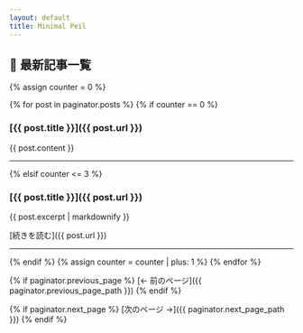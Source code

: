 ```yaml
---
layout: default
title: Minimal Peil
---
```


## 🌱 最新記事一覧

{% assign counter = 0 %}

{% for post in paginator.posts %}
  {% if counter == 0 %}
  <!-- 最新記事全文表示 -->
  ### [{{ post.title }}]({{ post.url }})

  {{ post.content }}

  ---
  {% elsif counter <= 3 %}
  <!-- 2〜4番目：抜粋だけ -->
  ### [{{ post.title }}]({{ post.url }})

  {{ post.excerpt | markdownify }}

  [続きを読む]({{ post.url }})

  ---
  {% endif %}
  {% assign counter = counter | plus: 1 %}
{% endfor %}

<!-- ページネーションリンク -->
{% if paginator.previous_page %}
[← 前のページ]({{ paginator.previous_page_path }})
{% endif %}

{% if paginator.next_page %}
[次のページ →]({{ paginator.next_page_path }})
{% endif %}
